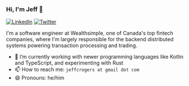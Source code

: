### Hi, I'm Jeff 👋

[![LinkedIn](https://img.shields.io/badge/linkedin-%230077B5.svg?&style=for-the-badge&logo=linkedin&logoColor=white)](https://www.linkedin.com/in/digitaljeff) [![Twitter](https://img.shields.io/badge/twitter-%231DA1F2.svg?&style=for-the-badge&logo=twitter&logoColor=white)](https://twitter.com/jrogers)

I'm a software engineer at Wealthsimple, one of Canada's top fintech companies, where I'm largely responsible for the backend distributed systems powering transaction processing and trading.

- 🌱 I’m currently working with newer programming languages like Kotlin and TypeScript, and experimenting with Rust
- 📫 How to reach me: `jeffcrogers at gmail dot com`
- 😄 Pronouns: he/him
